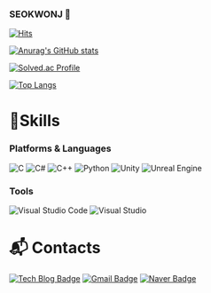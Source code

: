 ### SEOKWONJ 👋

[![Hits](https://hits.seeyoufarm.com/api/count/incr/badge.svg?url=https%3A%2F%2Fgithub.com%2FseokwonJ%2FseokwonJ%2Fedit%2Fmain%2FREADME.md&count_bg=%234A3DC8&title_bg=%2316FFA4&icon=&icon_color=%23E7E7E7&title=hits&edge_flat=false)](https://hits.seeyoufarm.com)


[![Anurag's GitHub stats](https://github-readme-stats.vercel.app/api?username=seokwonJ)](https://github.com/anuraghazra/github-readme-stats)

[![Solved.ac Profile](http://mazassumnida.wtf/api/v2/generate_badge?boj=bbb10311031)](https://solved.ac/bbb10311031/)

[![Top Langs](https://github-readme-stats.vercel.app/api/top-langs/?username=seokwonJ&hide=Jupyter%20Notebook)](https://github.com/anuraghazra/github-readme-stats)

# 💪Skills
### Platforms & Languages

![C](https://img.shields.io/badge/c-E60505.svg?&style=for-the-badge&logo=c&logoColor=Red)
![C#](https://img.shields.io/badge/c%23-512BD4.svg?&style=for-the-badge&logo=Csharp&logoColor=White)
![C++](https://img.shields.io/badge/c\+\+-00599C.svg?&style=for-the-badge&logo=cplusplus&logoColor=White)
![Python](https://img.shields.io/badge/Python-3776AB.svg?&style=for-the-badge&logo=PythonlogoColor=White)
![Unity](https://img.shields.io/badge/Unity-000000.svg?&style=for-the-badge&logo=Unity&logoColor=White)
![Unreal Engine](https://img.shields.io/badge/Unreal%20Engine-0E1128.svg?&style=for-the-badge&logo=Unreal%20Engine&logoColor=White)

### Tools

![Visual Studio Code](https://img.shields.io/badge/Visual%20Studio%20Code-007ACC.svg?&style=for-the-badge&logo=Visual%20Studio%20Code&logoColor=white)
![Visual Studio](https://img.shields.io/badge/Visual%20Studio-5C2D91.svg?&style=for-the-badge&logo=Visual%20Studio&logoColor=white)



# :mailbox_with_mail: Contacts

[![Tech Blog Badge](http://img.shields.io/badge/-Tech%20blog-black?style=flat-square&logo=github&link=https://jangseokwon.tistory.com/)](https://jangseokwon.tistory.com/)
[![Gmail Badge](https://img.shields.io/badge/Gmail-d14836?style=flat-square&logo=Gmail&logoColor=white&link=mailto:bbb10311031@gmail.com)](mailto:bbb10311031@gmail.com)
[![Naver Badge](https://img.shields.io/badge/Naver-03C75A?style=flat-square&logo=Naver&logoColor=white&link=mailto:apple740303@naver.com)](mailto:apple740303@naver.com)
